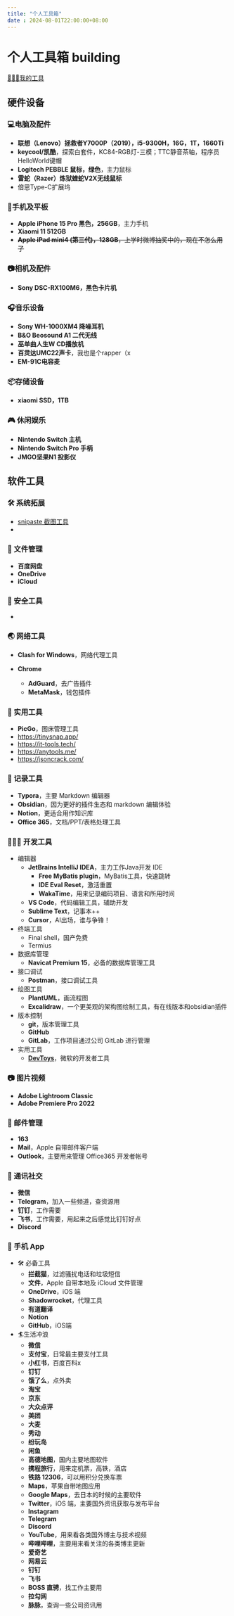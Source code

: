 ```yaml
---
title: "个人工具箱"
date : 2024-08-01T22:00:00+08:00
---
```




# 个人工具箱 building

[👨🏻‍💻我的工具](https://tools.voidmu.com/)

## 硬件设备

###  💻电脑及配件

- **联想（Lenovo）拯救者Y7000P（2019），i5-9300H，16G，1T，1660Ti**
- **keycool/凯酷**，探索白套件，KC84-RGB灯-三模；TTC静音茶轴，程序员HelloWorld键帽
- **Logitech PEBBLE 鼠标，绿色**，主力鼠标
- **雷蛇（Razer）炼狱蝰蛇V2X无线鼠标**
- 倍思Type-C扩展坞

### 📱手机及平板

- **Apple iPhone 15 Pro 黑色，256GB**，主力手机
- **Xiaomi 11 512GB**
- ~~**Apple iPad mini4 (第三代)，128GB**，上学时微博抽奖中的，现在不怎么用了~~

### 📷相机及配件

- **Sony DSC-RX100M6，黑色卡片机**

### 🎧音乐设备

- **Sony WH-1000XM4  降噪耳机**
- **B&O Beosound A1 二代无线**
- **巫单曲人生W CD播放机**
- **百灵达UMC22声卡**，我也是个rapper（x
- **EM-91C电容麦**

### 📦​存储设备

- **xiaomi SSD，1TB**

### 🎮 休闲娱乐

- **Nintendo Switch 主机**
- **Nintendo Switch Pro 手柄**
- **JMGO坚果N1 投影仪**

## 软件工具

### 🛠 系统拓展

-  [snipaste 截图工具](https://zh.snipaste.com/)
-  

### 📁 文件管理

- **百度网盘**
- **OneDrive**
- **iCloud**

### 🔐 安全工具

- 

### 🌏 网络工具

- **Clash for Windows**，网络代理工具

- **Chrome**

  - **AdGuard**，去广告插件
  - **MetaMask**，钱包插件


### 🧰 实用工具

- **PicGo**，图床管理工具
- https://tinysnap.app/
- https://it-tools.tech/
- https://anytools.me/
- https://jsoncrack.com/

### 📝 记录工具

- **Typora**，主要 Markdown 编辑器
- **Obsidian**，因为更好的插件生态和 markdown 编辑体验
- **Notion**，更适合用作知识库
- **Office 365**，文档/PPT/表格处理工具

### 👨🏻‍💻 开发工具

- 编辑器
  - **JetBrains IntelliJ IDEA**，主力工作Java开发 IDE
    - **Free MyBatis plugin**，MyBatis工具，快速跳转
    - **IDE Eval Reset**，激活重置
    - **WakaTime**，用来记录编码项目、语言和所用时间
  - **VS Code**，代码编辑工具，辅助开发
  - **Sublime Text**，记事本++
  - **Cursor**，AI出场，谁与争锋！
- 终端工具
  - Final shell，国产免费
  - Termius
- 数据库管理
  - **Navicat Premium 15**，必备的数据库管理工具
- 接口调试
  - **Postman**，接口调试工具
- 绘图工具
  - **PlantUML**，画流程图
  - **Excalidraw**，一个更美观的架构图绘制工具，有在线版本和obsidian插件
- 版本控制
  - **git**，版本管理工具
  - **GitHub**
  - **GitLab**，工作项目通过公司 GitLab 进行管理
- 实用工具
  - **[DevToys](https://devtoys.app/)**，微软的开发者工具 

### 📷 图片视频

- **Adobe Lightroom Classic**
- **Adobe Premiere Pro 2022**

### 📮 邮件管理

- **163**
- **Mail**，Apple 自带邮件客户端
- **Outlook**，主要用来管理 Office365 开发者帐号

### 💬 通讯社交

- **微信**
- **Telegram**，加入一些频道，查资源用
- **钉钉**，工作需要
- **飞书**，工作需要，用起来之后感觉比钉钉好点
- **Discord**

### 📲 手机 App

- 🛠 必备工具
  - **拦截猫**，过滤骚扰电话和垃圾短信
  - **文件**，Apple 自带本地及 iCloud 文件管理
  - **OneDrive**，iOS 端
  - **Shadowrocket**，代理工具
  - **有道翻译**
  - **Notion**
  - **GitHub**，iOS端
- 🏄‍生活冲浪
  - **微信**
  - **支付宝**，日常最主要支付工具
  - **小红书**，百度百科x
  - **钉钉**
  - **饿了么**，点外卖
  - **淘宝**
  - **京东**
  - **大众点评**
  - **美团**
  - **大麦**
  - **秀动**
  - **纷玩岛**
  - **闲鱼**
  - **高德地图**，国内主要地图软件
  - **携程旅行**，用来定机票，高铁，酒店
  - **铁路 12306**，可以用积分兑换车票
  - **Maps**，苹果自带地图应用
  - **Google Maps**，去日本的时候的主要软件
  - **Twitter**，iOS 端，主要国外资讯获取与发布平台
  - **Instagram**
  - **Telegram**
  - **Discord**
  - **YouTube**，用来看各类国外博主与技术视频
  - **哔哩哔哩**，主要用来看关注的各类博主更新
  - **爱奇艺**
  - **网易云**
  - **钉钉**
  - **飞书**
  - **BOSS 直骋**，找工作主要用
  - **拉勾网**
  - **脉脉**，查询一些公司资讯用

